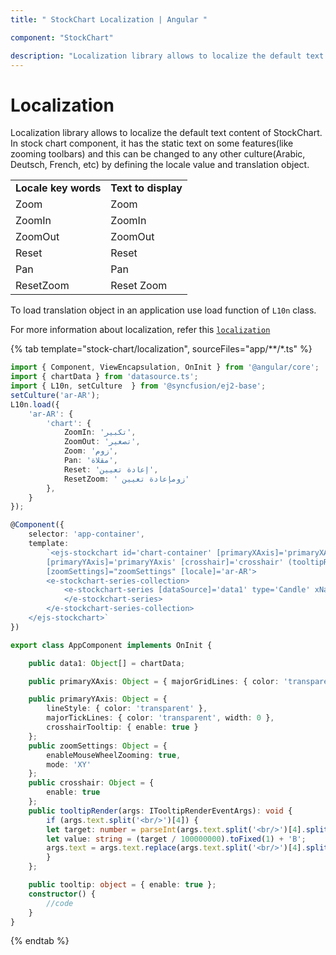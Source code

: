 ```yaml
---
title: " StockChart Localization | Angular "

component: "StockChart"

description: "Localization library allows to localize the default text content of StockChart."
---
```


# Localization

Localization library allows to localize the default text content of StockChart. In stock chart component,
it has the static text on some features(like zooming toolbars)
and this can be changed to any other culture(Arabic, Deutsch, French, etc) by defining the locale value and translation object.

<!-- markdownlint-disable MD033 -->

<table>
<tr>
<td><b>Locale key words</b></td>
<td><b>Text to display</b></td>
</tr>
<tr>
<td>Zoom</td>
<td>Zoom</td>
</tr>
<tr>
<td>ZoomIn</td>
<td>ZoomIn</td>
</tr>
<tr>
<td>ZoomOut</td>
<td>ZoomOut</td>
</tr>
<tr>
<td>Reset</td>
<td>Reset</td>
</tr>
<tr>
<td>Pan</td>
<td>Pan</td>
</tr>
<tr>
<td>ResetZoom</td>
<td>Reset Zoom</td>
</tr>
</table>

To load translation object in an application use load function of `L10n` class.

For more information about localization, refer this
[`localization`](https://ej2.syncfusion.com/angular/documentation/common/localization/)

{% tab template="stock-chart/localization", sourceFiles="app/**/*.ts" %}

```typescript
import { Component, ViewEncapsulation, OnInit } from '@angular/core';
import { chartData } from 'datasource.ts';
import { L10n, setCulture  } from '@syncfusion/ej2-base';
setCulture('ar-AR');
L10n.load({
    'ar-AR': {
        'chart': {
            ZoomIn: 'تكبير',
            ZoomOut: 'تصغير',
            Zoom: 'زوم',
            Pan: 'مقلاة',
            Reset: 'إعادة تعيين',
            ResetZoom: ' زومإعادة تعيين'
        },
    }
});

@Component({
    selector: 'app-container',
    template:
        `<ejs-stockchart id='chart-container' [primaryXAxis]='primaryXAxis' style="display:block;"
        [primaryYAxis]='primaryYAxis' [crosshair]='crosshair' (tooltipRender)='tooltipRender($event)' [tooltip]='tooltip'
        [zoomSettings]="zoomSettings" [locale]='ar-AR'>
        <e-stockchart-series-collection>
            <e-stockchart-series [dataSource]='data1' type='Candle' xName='x' yName='high' high='high' low='low'>
            </e-stockchart-series>
        </e-stockchart-series-collection>
    </ejs-stockchart>`
})

export class AppComponent implements OnInit {

    public data1: Object[] = chartData;

    public primaryXAxis: Object = { majorGridLines: { color: 'transparent' }, crosshairTooltip: { enable: true } };

    public primaryYAxis: Object = {
        lineStyle: { color: 'transparent' },
        majorTickLines: { color: 'transparent', width: 0 },
        crosshairTooltip: { enable: true }
    };
    public zoomSettings: Object = {
        enableMouseWheelZooming: true,
        mode: 'XY'
    };
    public crosshair: Object = {
        enable: true
    };
    public tooltipRender(args: ITooltipRenderEventArgs): void {
        if (args.text.split('<br/>')[4]) {
        let target: number = parseInt(args.text.split('<br/>')[4].split('<b>')[1].split('</b>')[0], 10);
        let value: string = (target / 100000000).toFixed(1) + 'B';
        args.text = args.text.replace(args.text.split('<br/>')[4].split('<b>')[1].split('</b>')[0], value);
        }
    };

    public tooltip: object = { enable: true };
    constructor() {
        //code
    }
}
```

{% endtab %}
